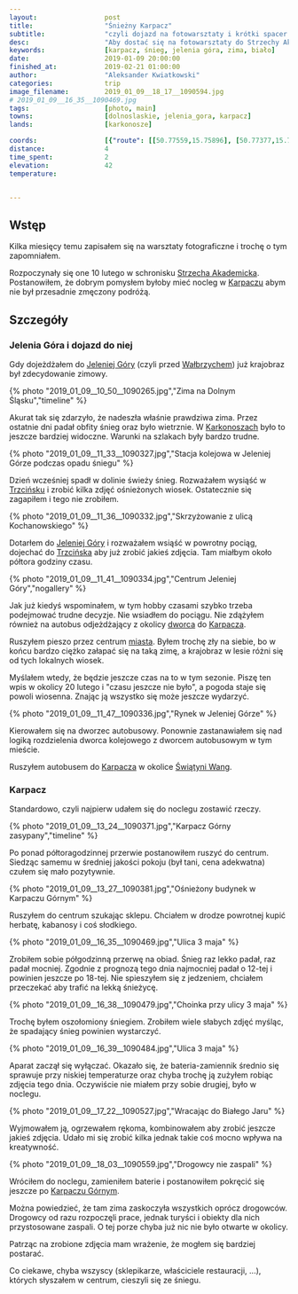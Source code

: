 ```yaml
---
layout:                 post
title:                  "Śnieżny Karpacz"
subtitle:               "czyli dojazd na fotowarsztaty i krótki spacer do centrum Karpacza"
desc:                   "Aby dostać się na fotowarsztaty do Strzechy Akademickiej postanowiłem podzielić dojazd noclegiem w Karpaczu. Tego dnia były obfite opady śniegu dlatego ruszyłem do centrum miasta. Niestety miałem problem z baterią do aparatu i nie udało mi się zrobić ciekawych zdjęć."
keywords:               [karpacz, śnieg, jelenia góra, zima, biało]
date:                   2019-01-09 20:00:00
finished_at:            2019-02-21 01:00:00
author:                 "Aleksander Kwiatkowski"
categories:             trip
image_filename:         2019_01_09__18_17__1090594.jpg
# 2019_01_09__16_35__1090469.jpg
tags:                   [photo, main]
towns:                  [dolnoslaskie, jelenia_gora, karpacz]
lands:                  [karkonosze]

coords:                 [{"route": [[50.77559,15.75896], [50.77377,15.73875], [50.77554,15.72694], [50.77828,15.72591]], "type": "hike"}]
distance:               4
time_spent:             2
elevation:              42
temperature:            


---
```


[wiki-strzecha-akademicka]: https://pl.wikipedia.org/wiki/Schronisko_PTTK_%E2%80%9EStrzecha_Akademicka%E2%80%9D
[wiki-karpacz]: https://pl.wikipedia.org/wiki/Karpacz
[wiki-jelenia-gora]: https://pl.wikipedia.org/wiki/Jelenia_G%C3%B3ra
[wiki-walbrzych]: https://pl.wikipedia.org/wiki/Wa%C5%82brzych
[wiki-karkonosze]: https://pl.wikipedia.org/wiki/Karkonosze
[wiki-trzcinsko]: https://pl.wikipedia.org/wiki/Trzci%C5%84sko
[wiki-jelenia-dworzec]: https://pl.wikipedia.org/wiki/Jelenia_G%C3%B3ra_(stacja_kolejowa)
[wiki-wang]: https://pl.wikipedia.org/wiki/%C5%9Awi%C4%85tynia_Wang
[wiki-karpacz-gorny]: https://pl.wikipedia.org/wiki/Karpacz_G%C3%B3rny


## Wstęp

Kilka miesięcy temu zapisałem się na warsztaty fotograficzne i trochę
o tym zapomniałem.

Rozpoczynały się one 10 lutego w schronisku
[Strzecha Akademicka][wiki-strzecha-akademicka].
Postanowiłem, że dobrym pomysłem byłoby mieć nocleg w [Karpaczu][wiki-karpacz]
abym nie był przesadnie zmęczony podróżą.

## Szczegóły

### Jelenia Góra i dojazd do niej

Gdy dojeżdżałem do [Jeleniej Góry][wiki-jelenia-gora] (czyli przed
[Wałbrzychem][wiki-walbrzych]) już krajobraz był zdecydowanie zimowy.

{% photo "2019_01_09__10_50__1090265.jpg","Zima na Dolnym Śląsku","timeline" %}

Akurat tak się zdarzyło, że nadeszła właśnie prawdziwa zima. Przez ostatnie
dni padał obfity śnieg oraz było wietrznie. W [Karkonoszach][wiki-karkonosze]
było to jeszcze bardziej widoczne. Warunki na szlakach były bardzo trudne.

{% photo "2019_01_09__11_33__1090327.jpg","Stacja kolejowa w Jeleniej Górze podczas opadu śniegu" %}

Dzień wcześniej spadł w dolinie świeży śnieg. Rozważałem wysiąść w
[Trzcińsku][wiki-trzcinsko] i zrobić kilka zdjęć ośnieżonych wiosek. Ostatecznie
się zagapiłem i tego nie zrobiłem.

{% photo "2019_01_09__11_36__1090332.jpg","Skrzyżowanie z ulicą Kochanowskiego" %}

Dotarłem do [Jeleniej Góry][wiki-jelenia-gora] i rozważałem wsiąść w powrotny
pociąg, dojechać do [Trzcińska][wiki-trzcinsko] aby już zrobić jakieś zdjęcia.
Tam miałbym około półtora godziny czasu.

{% photo "2019_01_09__11_41__1090334.jpg","Centrum Jeleniej Góry","nogallery" %}

Jak już kiedyś wspominałem, w tym hobby czasami szybko trzeba
podejmować trudne decyzje. Nie wsiadłem do pociągu.
Nie zdążyłem również na autobus odjeżdżający z
okolicy [dworca][wiki-jelenia-dworzec] do [Karpacza][wiki-karpacz].

Ruszyłem pieszo przez centrum [miasta][wiki-jelenia-gora].
Byłem trochę zły na siebie, bo w końcu bardzo
ciężko załapać się na taką zimę, a krajobraz w lesie różni się od tych
lokalnych wiosek.

Myślałem wtedy, że będzie jeszcze czas na to w tym sezonie.
Piszę ten wpis w okolicy 20 lutego i "czasu jeszcze nie było",
a pogoda staje się powoli wiosenna. Znając ją wszystko się może jeszcze wydarzyć.

{% photo "2019_01_09__11_47__1090336.jpg","Rynek w Jeleniej Górze" %}

Kierowałem się na dworzec autobusowy. Ponownie zastanawiałem się nad logiką rozdzielenia
dworca kolejowego z dworcem autobusowym w tym mieście.

Ruszyłem autobusem do [Karpacza][wiki-karpacz] w okolice [Świątyni Wang][wiki-wang].

### Karpacz

Standardowo, czyli najpierw udałem się do noclegu zostawić rzeczy.

{% photo "2019_01_09__13_24__1090371.jpg","Karpacz Górny zasypany","timeline" %}

Po ponad półtoragodzinnej przerwie postanowiłem ruszyć do centrum. Siedząc
samemu w średniej jakości pokoju (był tani, cena adekwatna) czułem się mało
pozytywnie.

{% photo "2019_01_09__13_27__1090381.jpg","Ośnieżony budynek w Karpaczu Górnym" %}

Ruszyłem do centrum szukając sklepu. Chciałem w drodze powrotnej kupić herbatę,
kabanosy i coś słodkiego.

{% photo "2019_01_09__16_35__1090469.jpg","Ulica 3 maja" %}

Zrobiłem sobie półgodzinną przerwę na obiad. Śnieg raz lekko padał, raz padał mocniej.
Zgodnie z prognozą tego dnia najmocniej padał o 12-tej i powinien jeszcze po 18-tej.
Nie spieszyłem się z jedzeniem, chciałem przeczekać aby trafić na lekką śnieżycę.

{% photo "2019_01_09__16_38__1090479.jpg","Choinka przy ulicy 3 maja" %}

Trochę byłem oszołomiony śniegiem. Zrobiłem wiele słabych zdjęć myśląc,
że spadający śnieg powinien wystarczyć.

{% photo "2019_01_09__16_39__1090484.jpg","Ulica 3 maja" %}

Aparat zaczął się wyłączać. Okazało się, że bateria-zamiennik średnio
się sprawuje przy niskiej temperaturze oraz chyba trochę ją zużyłem
robiąc zdjęcia tego dnia. Oczywiście nie miałem przy sobie drugiej,
było w noclegu.

{% photo "2019_01_09__17_22__1090527.jpg","Wracając do Białego Jaru" %}

Wyjmowałem ją, ogrzewałem rękoma, kombinowałem aby zrobić jeszcze jakieś
zdjęcia. Udało mi się zrobić kilka jednak takie coś mocno wpływa
na kreatywność.

{% photo "2019_01_09__18_03__1090559.jpg","Drogowcy nie zaspali" %}

Wróciłem do noclegu, zamieniłem baterie i postanowiłem pokręcić się
jeszcze po [Karpaczu Górnym][wiki-karpacz-gorny].

Można powiedzieć, że tam zima zaskoczyła wszystkich oprócz drogowców.
Drogowcy od razu rozpoczęli prace, jednak turyści i obiekty dla nich przystosowane
zaspali. O tej porze chyba już nic nie było otwarte w okolicy.

Patrząc na zrobione zdjęcia mam wrażenie, że mogłem się bardziej postarać.

Co ciekawe, chyba wszyscy (sklepikarze, właściciele restauracji, ...),
których słyszałem w centrum, cieszyli się ze śniegu.
